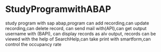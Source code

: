 # StudyProgramwithABAP
study program with sap abap,program can add recording,can update recording,can delete record, can send mail with(API),can get output username with (BAPI), can display records as alv output, records can be viewed with the help of SearchHelp,can take print with smartform,can control the occupancy rate
